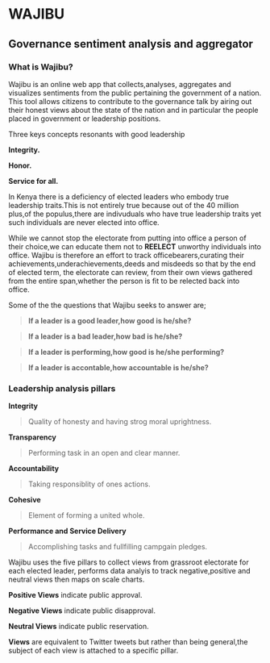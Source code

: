 # WAJIBU

## Governance sentiment analysis and aggregator

### What is Wajibu?
Wajibu is an online web app that collects,analyses, aggregates and visualizes sentiments
from the public pertaining the government of a nation. This tool allows citizens to contribute
to the governance talk by airing out their honest views about the state of the nation and in
particular the people placed in government or leadership positions.

Three keys concepts resonants with good leadership

**Integrity.**

**Honor.**

**Service for all.**


In Kenya there is a deficiency of elected leaders who embody true leadership traits.This is not
entirely true because out of the 40 million plus,of the populus,there are indivuduals who have
true leadership traits yet such individuals are never elected into office.

While we cannot stop the electorate from putting into office a person of their choice,we can 
educate them not to **REELECT** unworthy individuals into office. Wajibu is therefore an effort 
to track officebearers,curating their achievements,underachievements,deeds and misdeeds so that by the end of elected term, the electorate can review, from their own views gathered from the entire span,whether
the person is fit to be relected back into office.

Some of the the questions that Wajibu seeks to answer are;

> **If a leader is a good leader,how good is he/she?**

> **If a leader is a bad leader,how bad is he/she?**

> **If a leader is performing,how good is he/she performing?**

> **If a leader is accontable,how accountable is he/she?**


### Leadership analysis pillars


**Integrity**

> Quality of honesty and having strog moral uprightness.

**Transparency**

> Performing task in an open and clear manner.

**Accountability**

> Taking responsiblity of ones actions.

**Cohesive**

> Element of forming a united whole.

**Performance and Service Delivery**

> Accomplishing tasks and fullfilling campgain pledges.

Wajibu uses the five pillars to collect views from grassroot electorate for each elected leader,
performs data analyis to track negative,positive and neutral views then maps on scale charts.

**Positive Views** indicate public approval.

**Negative Views** indicate public disapproval.

**Neutral Views** indicate public reservation.

**Views** are equivalent to Twitter tweets but rather than being general,the subject of each view
is attached to a specific pillar.

